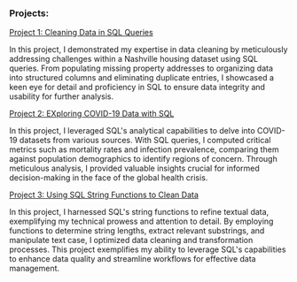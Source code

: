 ### Projects:

[Project 1: Cleaning Data in SQL Queries](https://github.com/jigme342/My_Portfolio_Projects/blob/main/SQL%20Data%20Cleaning.sql)

In this project, I demonstrated my expertise in data cleaning by meticulously addressing challenges within a Nashville housing dataset using SQL queries. From populating missing property addresses to organizing data into structured columns and eliminating duplicate entries, I showcased a keen eye for detail and proficiency in SQL to ensure data integrity and usability for further analysis.

[Project 2: EXploring COVID-19 Data with SQL](https://github.com/jigme342/My_Portfolio_Projects/blob/main/SQL%20Data%20Exploration.sql)

 In this project, I leveraged SQL's analytical capabilities to delve into COVID-19 datasets from various sources. With SQL queries, I computed critical metrics such as mortality rates and infection prevalence, comparing them against population demographics to identify regions of concern. Through meticulous analysis, I provided valuable insights crucial for informed decision-making in the face of the global health crisis.

[Project 3: Using SQL String Functions to Clean Data](https://github.com/jigme342/My_Portfolio_Projects/blob/main/Using%20SQL%20string%20functions%20to%20clean%20data.sql)

 In this project, I harnessed SQL's string functions to refine textual data, exemplifying my technical prowess and attention to detail. By employing functions to determine string lengths, extract relevant substrings, and manipulate text case, I optimized data cleaning and transformation processes. This project exemplifies my ability to leverage SQL's capabilities to enhance data quality and streamline workflows for effective data management.

